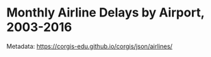 # Monthly Airline Delays by Airport, 2003-2016
Metadata: https://corgis-edu.github.io/corgis/json/airlines/